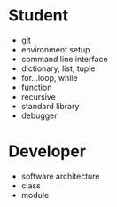 # Student
* git
* environment setup
* command line interface
* dictionary, list, tuple
* for...loop, while
* function
* recursive
* standard library
* debugger

# Developer
* software architecture
* class
* module